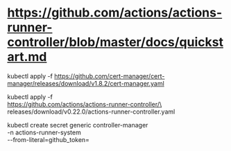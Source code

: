 # https://github.com/actions/actions-runner-controller/blob/master/docs/quickstart.md

kubectl apply -f https://github.com/cert-manager/cert-manager/releases/download/v1.8.2/cert-manager.yaml

kubectl apply -f \
https://github.com/actions/actions-runner-controller/\
releases/download/v0.22.0/actions-runner-controller.yaml

kubectl create secret generic controller-manager \
    -n actions-runner-system \
    --from-literal=github_token=<Personal Access Token with Repo permissions>